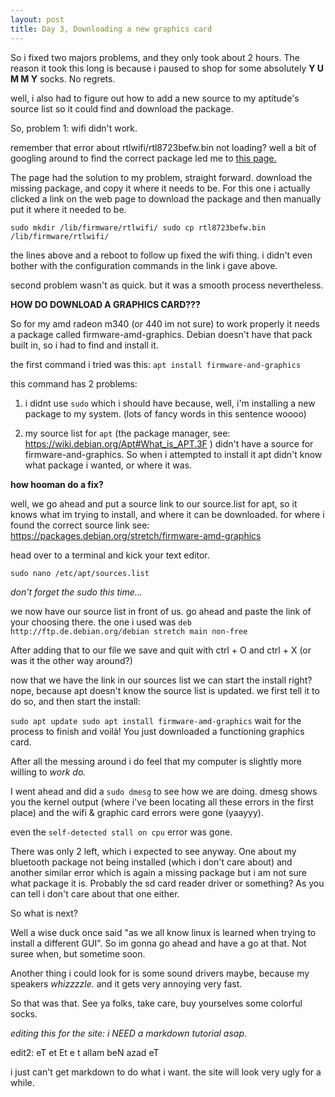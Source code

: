 ```yaml
---
layout: post
title: Day 3, Downloading a new graphics card
---
```


So i fixed two majors problems, and they only took about 2 hours.
The reason it took this long is because i paused to shop for some absolutely **Y U M M Y** socks. No regrets.

well, i also had to figure out how to add a new source to my aptitude's source list so it could find and download the package.

So, problem 1: wifi didn't work.

remember that error about rtlwifi/rtl8723befw.bin not loading? well a bit of googling around to find the correct package led me
 to [this page.](https://unix.stackexchange.com/questions/229221/rtlwifi-rtl8723befw-bin-wireless-stop-working-then-laptop-needs-to-reboot-to)
 
 The page had the solution to my problem, straight forward. download the missing package, and copy it where it needs to be. For 
 this one i actually clicked a link on the web page to download the package and then manually put it where it needed to be.
 
``
sudo mkdir /lib/firmware/rtlwifi/
sudo cp rtl8723befw.bin /lib/firmware/rtlwifi/
``

the lines above and a reboot to follow up fixed the wifi thing. i didn't even bother with the configuration commands in
the link i gave above.

second problem wasn't as quick. but it was a smooth process nevertheless.

**HOW DO DOWNLOAD A GRAPHICS CARD???**

So for my amd radeon m340 (or 440 im not sure) to work properly it needs a package called firmware-amd-graphics. Debian doesn't
have that pack built in, so i had to find and install it.

the first command i tried was this:
`
apt install firmware-and-graphics
`

this command has 2 problems:

1. i didnt use `sudo` which i should have because, well, i'm installing a new package to my system. (lots of fancy words in
this sentence woooo)

2. my source list for `apt` (the package manager, see: https://wiki.debian.org/Apt#What_is_APT.3F ) didn't have a source for 
firmware-and-graphics. So when i attempted to install it apt didn't know what package i wanted, or where it was.

**how hooman do a fix?**

well, we go ahead and put a source link to our source.list for apt, so it knows what im trying to install, and where it
can be downloaded. for where i found the correct source link see: https://packages.debian.org/stretch/firmware-amd-graphics

head over to a terminal and kick your text editor.

`
sudo nano /etc/apt/sources.list
`

*don't forget the sudo this time...*

we now have our source list in front of us. go ahead and paste the link of your choosing there. the one 
i used was `deb http://ftp.de.debian.org/debian stretch main non-free `

After adding that to our file we save and quit with ctrl + O and ctrl + X (or was it the other way around?)

now that we have the link in our sources list we can start the install right? nope, because apt doesn't know the source
 list is updated. we first tell it to do so, and then start the install:
 
 `
 sudo apt update
 sudo apt install firmware-amd-graphics
 `
 wait for the process to finish and voilà! You just downloaded a functioning graphics card.
 
 After all the messing around i do feel that my computer is slightly more willing to *work do.*
 
 I went ahead and did a `sudo dmesg` to see how we are doing. dmesg shows you the kernel output (where i've been locating
 all these errors in the first place) and the wifi & graphic card errors were gone (yaayyy).
 
 even the `self-detected stall on cpu` error was gone.
 
 There was only 2 left, which i expected to see anyway. One about my bluetooth package not being installed (which i don't care 
 about) and another similar error which is again a missing package but i am not sure what package it is. Probably the sd
 card reader driver or something? As you can tell i don't care about that one either.
 
 So what is next?
 
 Well a wise duck once said "as we all know linux is learned when trying to install a different GUI". So im gonna go
 ahead and have a go at that. Not suree when, but sometime soon.
 
 Another thing i could look for is some sound drivers maybe, because my speakers *whizzzzle.* and it gets very
 annoying very fast.
 
 So that was that. See ya folks, take care, buy yourselves some colorful socks.
 
*editing this for the site: i NEED a markdown tutorial asap.*

edit2: eT et Et e t allam beN azad eT

i just can't get markdown to do what i want. the site will look very ugly for a while.
